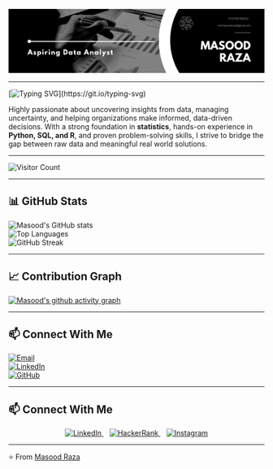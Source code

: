 <p align="center">
  <img src="assets/+919760786252.png" alt="Masood Raza Banner" />
</p>

---

<!-- Typing Animation -->
[![Typing SVG](https://readme-typing-svg.herokuapp.com?font=Fira+Code&size=24&pause=1000&color=00C7F7&width=600&lines=Hi+there+👋,+I'm+Masood+Raza;Aspiring+Data+Analyst;Statistics+%7C+SQL+%7C+Python+%7C+R;Data+Visualization+%7C+Machine+Learning;Always+learning+new+things!)](https://git.io/typing-svg)

Highly passionate about uncovering insights from data, managing uncertainty, and helping organizations make informed, data-driven decisions. With a strong foundation in **statistics**, hands-on experience in **Python, SQL, and R**, and proven problem-solving skills, I strive to bridge the gap between raw data and meaningful real world solutions.  

---

![Visitor Count](https://komarev.com/ghpvc/?username=masoodrazaa&style=for-the-badge&color=blue)  

---

## 📊 GitHub Stats  

![Masood's GitHub stats](https://github-readme-stats.vercel.app/api?username=masoodrazaa&show_icons=true&theme=radical)  
![Top Languages](https://github-readme-stats.vercel.app/api/top-langs/?username=masoodrazaa&layout=compact&theme=radical)  
![GitHub Streak](https://github-readme-streak-stats.herokuapp.com/?user=masoodrazaa&theme=radical)  

---

## 📈 Contribution Graph  

[![Masood's github activity graph](https://github-readme-activity-graph.vercel.app/graph?username=masoodrazaa&theme=radical)](https://github.com/your-username)  


---

## 📫 Connect With Me  

[![Email](https://img.shields.io/badge/Email-md.masoodraza%40gmail.com-red?style=for-the-badge&logo=gmail&logoColor=white)](mailto:md.masoodraza@gmail.com)  
[![LinkedIn](https://img.shields.io/badge/LinkedIn-Masood%20Raza-blue?style=for-the-badge&logo=linkedin&logoColor=white)](https://www.linkedin.com/in/masood-raza)  
[![GitHub](https://img.shields.io/badge/GitHub-masoodrazaa-black?style=for-the-badge&logo=github&logoColor=white)](https://github.com/masoodrazaa)  

---

## 📫 Connect With Me  

<p align="center">
  <a href="https://www.linkedin.com/in/masood-raza" target="_blank" title="LinkedIn">
    <img src="https://skillicons.dev/icons?i=linkedin" width="48" height="48" alt="LinkedIn"/>
  </a>
  &nbsp;&nbsp;
  <a href="https://www.hackerrank.com/md_masoodraza" target="_blank" title="HackerRank">
    <img src="https://cdn.worldvectorlogo.com/logos/hackerrank.svg" width="48" height="48" alt="HackerRank"/>
  </a>
  &nbsp;&nbsp;
  <a href="https://www.instagram.com/md.masoodraza" target="_blank" title="Instagram">
    <img src="https://cdn.jsdelivr.net/gh/devicons/devicon/icons/instagram/instagram-original.svg" width="48" height="48" alt="Instagram"/>
  </a>
</p>

<!-- Hover Animation Styling -->
<style>
  a img {
    transition: transform 0.2s ease-in-out;
  }
  a img:hover {
    transform: scale(1.2);
  }
</style>

---

⭐️ From [Masood Raza](https://github.com/masoodrazaa)  
